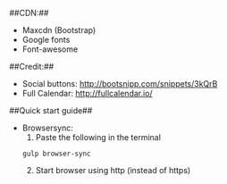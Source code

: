

##CDN:##
- Maxcdn (Bootstrap) 
- Google fonts
- Font-awesome

##Credit:##
- Social buttons: http://bootsnipp.com/snippets/3kQrB
- Full Calendar: http://fullcalendar.io/

##Quick start guide##
- Browsersync: 
    1. Paste the following in the terminal
    ```
    gulp browser-sync
    ```
    2. Start browser using http (instead of https)